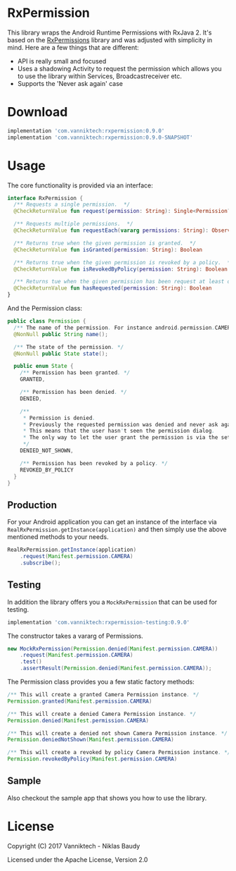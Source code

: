 RxPermission
============

This library wraps the Android Runtime Permissions with RxJava 2. It's based on the [RxPermissions](https://github.com/tbruyelle/RxPermissions) library and was adjusted with simplicity in mind. Here are a few things that are different:

- API is really small and focused
- Uses a shadowing Activity to request the permission which allows you to use the library within Services, Broadcastreceiver etc.
- Supports the 'Never ask again' case

# Download

```groovy
implementation 'com.vanniktech:rxpermission:0.9.0'
implementation 'com.vanniktech:rxpermission:0.9.0-SNAPSHOT'
```

# Usage

The core functionality is provided via an interface:

```kotlin
interface RxPermission {
  /** Requests a single permission.  */
  @CheckReturnValue fun request(permission: String): Single<Permission?>

  /** Requests multiple permissions.  */
  @CheckReturnValue fun requestEach(vararg permissions: String): Observable<Permission?>

  /** Returns true when the given permission is granted.  */
  @CheckReturnValue fun isGranted(permission: String): Boolean

  /** Returns true when the given permission is revoked by a policy.  */
  @CheckReturnValue fun isRevokedByPolicy(permission: String): Boolean

  /** Returns tue when the given permission has been request at least once using either [request] or [requestEach].  */
  @CheckReturnValue fun hasRequested(permission: String): Boolean
}
```

And the Permission class:

```java
public class Permission {
  /** The name of the permission. For instance android.permission.CAMERA */
  @NonNull public String name();

  /** The state of the permission. */
  @NonNull public State state();

  public enum State {
    /** Permission has been granted. */
    GRANTED,

    /** Permission has been denied. */
    DENIED,

    /**
     * Permission is denied.
     * Previously the requested permission was denied and never ask again was selected.
     * This means that the user hasn't seen the permission dialog.
     * The only way to let the user grant the permission is via the settings now.
     */
    DENIED_NOT_SHOWN,

    /** Permission has been revoked by a policy. */
    REVOKED_BY_POLICY
  }
}
```

## Production

For your Android application you can get an instance of the interface via `RealRxPermission.getInstance(application)` and then simply use the above mentioned methods to your needs.

```java
RealRxPermission.getInstance(application)
    .request(Manifest.permission.CAMERA)
    .subscribe();
```

## Testing

In addition the library offers you a `MockRxPermission` that can be used for testing.

```gradle
implementation 'com.vanniktech:rxpermission-testing:0.9.0'
```

The constructor takes a vararg of Permissions.

```java
new MockRxPermission(Permission.denied(Manifest.permission.CAMERA))
    .request(Manifest.permission.CAMERA)
    .test()
    .assertResult(Permission.denied(Manifest.permission.CAMERA));
```

The Permission class provides you a few static factory methods:

```java
/** This will create a granted Camera Permission instance. */
Permission.granted(Manifest.permission.CAMERA)

/** This will create a denied Camera Permission instance. */
Permission.denied(Manifest.permission.CAMERA)

/** This will create a denied not shown Camera Permission instance. */
Permission.deniedNotShown(Manifest.permission.CAMERA)

/** This will create a revoked by policy Camera Permission instance. */
Permission.revokedByPolicy(Manifest.permission.CAMERA)
```

## Sample

Also checkout the sample app that shows you how to use the library.

# License

Copyright (C) 2017 Vanniktech - Niklas Baudy

Licensed under the Apache License, Version 2.0
